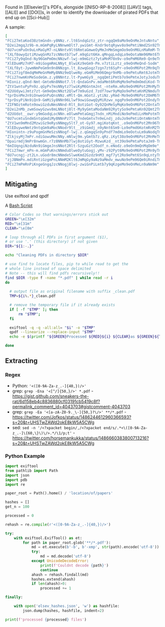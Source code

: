 Found in [[Elsevier]]'s PDFs, alongside [[NISO-RP-8-2008]] [[JAV]] tags, [[ALI]] and [[DOI]]s, in order to identify the downloader of pirated PDFs that end up on [[Sci-Hub]]

A sample:

```json
[
"FCi27mtaKod38ztmGndn-y8NNz.r.lt6SndqGztz_ztr-ngqQm9aMo9eOnMeJntuNntu",
"D2ei2mgqJz9b-m.mGmPqRyLNNnwmOlt7.ywiGmt-Kndr9otqRywv8o9ePmtiNmd2Sn92Tma",
"6U7vcmPuOn9uLnMaGyM7-nLNNntv9lt6RmtaGmweOyMmJnMmSmgmOo9eOnM6LnMaRmM-Tma",
"lXLf8owyQztiMzwqGnMz7zcNNotb7lwf.m9qGzt6Km.qMngqLndqLo9eOotaNm96Mmt6Tma",
"FCi27y9qOnd-Ny96GmPmOmcNNzwf-lwj-m9mGztz7ytaMnM78n9v-o9ePmM6Rm9-Qn9eTma",
"XlEDumMz7nM7-m9iGogmRmLNNyt_8lwiKz9eGm9-Pm.v7ztiLztz_o9eOnMeQnd-Sodm",
"lXLf8yt-JywmNmPeGm9n9n8NNzgn.lt_8zwqGogz7zgn7zt6SyPr-o9eOnM6Pot2Mn9qTma",
"FCi27zgf8mdqMmMeGnMmMy8NNz9eQlweNy.eGmMiMm96Qmgr9nMb-o9ePmtuRmt6JotmTma",
"FCi27nwmKnMeSodeGm.z.y8NNntz.lt-PywmGy9__ngqQmtiPmtb7o9ePmteJotyJoduTma",
"HIoniz.qOnd-Nmt-GmteNn8NNot7.lt-QndaGnPv.mdaMmt6RnMqMo9ePmdmOmdiKod-Tma",
"ZtV1wntuPyPn9z.qGyPv7msNNytz7lwiKyM6GntmJnt_-nteRm.mRo9eOnM6Pot2MnMyTma",
"d2UUdywiJmtz7zt-Gm9eQmcNNzt2Qlwf7m9uGzd_7zdf7owr9yMqOo9ePmtaKnM2NmduTma",
"tprDsnMeJn9iOnweGnPuQnsNNz.eMlt-Qm.mGotz.ytiNz.yRmd-Mo9eOnM6Pot2OmM6Tma",
"tprDsyPiNn9iQn9-GmMiSy8NNn96Llwf9owiGowqQyMiRzwv_ngqPo9eOnM6Pot2OndyTma",
"ZIFNOztmRotn9owiGzduNmsNNnd-Rlt_8otiGot-Oy92QnMeSyMqKo9eOnM6Pot2OntaTma",
"D2ei2nMb_zwmSowyGzwv8mLNNotj8lt-My9yGmtaModaNm92RytySo9ePmtaKn92Qmt2Tma",
"d2UUdot__owr-y9mGodqLocNNn.eOlwmPmtaGmgj7ndn_nMiMndiNo9ePmdiLnMmPotmTmq",
"6U7vcmtuSndmSntqGmdiMy8NNnPz7lt_7ndeGmtv7n9eLndj_zduJo9ePmtiOntmNntmTma",
"ZtV1wn9mMnd2MzwiGz9eRysNNmgySlt7_ot-Gy97.mgiKotqKnt_.o9eOnM6Pot2Mn96Tma",
"XlEDuyweNmtz9ntqGm9aMocNNodr9lt__z9iGmdj_n9yNnt6Sm9-Lo9ePmd6KotmRnM2Tma",
"HIonintn-z9uPogmGnMeSzsNNogf-lwj.z.qGmgqSn9yPndf7mdmLo9eOotuLm9aNodqTma",
"ZlkjsyMj7mPr.ndiGowuMmcNNy.mNlwj9m.yGmtb7z.qRz.iKyt38o9eOnM6Pot2MnMeTma",
"Dpairmdj9mPr8nwmGn.r7z8NNnMb7lwj8otiGyt-MzwuKzd__nt39o9ePmtaPotaJm9-Tma",
"6mIUqngiNzduNn9iGmgeJnsNNot2Rlt-SzguGzt2Oodf_n.eNodz.o9eOn9mQnMqOm9e",
"FCi27mwr_mPn-m.mGmPuKncNNmduOlweOytuGogj.yMv-z92Pyt6Mo9eOnM6Pot2Mn9yTma",
"6U7vcngj-zt2Ln.uGodr8mcNNmdeSlweKmd2Gzdz9nM3_mgf7yt2Ro9ePmt6Sn9qLntyTma",
"zjJBNmPn.mdiRntiGzgmPnLNNmM2Klt6JmMqGy9aNz9aMmdv_mwuNo9ePm96Qm9iRndiTma",
"FCi27mPmRnPiKngeGngqJzcNNogj8lwj-zwiGnPiLmtb7y9qKzgeMo9eOnMeLn9aNm9m"
]

```

## Mitigating

Use exiftool and qpdf

A [Bash Script](https://gist.github.com/sneakers-the-rat/172e8679b824a3871decd262ed3f59c6)

```bash
# Color Codes so that warnings/errors stick out
GREEN="\e[32m"
RED="\e[31m"
CLEAR="\e[0m"

# loop through all PDFs in first argument ($1),
# or use '.' (this directory) if not given
DIR="${1:-.}"

echo "Cleaning PDFs in directory $DIR"

# use find to locate files, pip to while read to get the
# whole line instead of space delimited
# Note -- this will find pdfs recursively!!
find $DIR -type f -name "*.pdf" | while read -r i
do
  
  # output file as original filename with suffix _clean.pdf
  TMP=${i%.*}_clean.pdf

  # remove the temporary file if it already exists
  if [ -f "$TMP" ]; then
      rm "$TMP";
  fi

  exiftool -q -q -all:all= "$i" -o "$TMP"
  qpdf --linearize --replace-input "$TMP"
  echo -e $(printf "${GREEN}Processed ${RED}${i} ${CLEAR}as ${GREEN}${TMP}${CLEAR}")

done
```


## Extracting

### Regex
* Python: `'<([0-9A-Za-z_.-]{40,})/>'`
* grep: `grep -Ena '<[^/]{50,}/>' *.pdf` - https://gist.github.com/sneakers-the-rat/6d158eb4c8836880cf03191cb5419c8f?permalink_comment_id=4043703#gistcomment-4043703
* grep: `grep -Ea '<[a-zA-Z0-9._\-]{50,}?\/>' **/*.pdf` - https://twitter.com/Jofkos/status/1486244612960366593?s=20&t=UHSTwZAWd2okE8kW5A5CWg
* sed: `sed -n '/<?xpacket begin/,/<?xpacket end/s/.*<\([0-9A-Za-z_.-]\{60,\}\)\/>.*/\1/p;t'` - https://twitter.com/horsemankukka/status/1486660383800713216?s=20&t=UHSTwZAWd2okE8kW5A5CWg

### Python Example

```python
import exiftool
from pathlib import Path
import json
import pdb
import re

paper_root = Path().home() / 'location/of/papers'

hashes = []
get_n = 100

processed = 0

rehash = re.compile(r'<([0-9A-Za-z_.-]{40,})/>')

try:
    with exiftool.ExifTool() as et:
        for path in paper_root.glob('**/*.pdf'):
            md = et.execute(b'-b', b'-xmp', str(path).encode('utf-8'))
            try:
                md = md.decode('utf-8')
            except UnicodeDecodeError:
                print(f'Couldnt decode {path}')
                continue
            ahash = rehash.findall(md)
            hashes.extend(ahash)
            if len(ahash)>0:
                processed += 1

finally:

    with open('elsev_hashes.json', 'w') as hashfile:
        json.dump(hashes, hashfile, indent=2)

print(f'processed {processed} files')
```